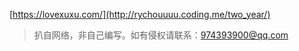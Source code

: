 [https://lovexuxu.com/](http://rychouuuu.coding.me/two_year/)




> 扒自网络，非自己编写。如有侵权请联系：974393900@qq.com
